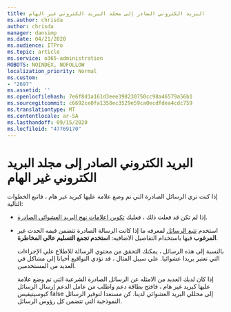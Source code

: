 ```yaml
---
title: البريد الكتروني الصادر إلى مجلد البريد الكتروني غير الهام
ms.author: chrisda
author: chrisda
manager: dansimp
ms.date: 04/21/2020
ms.audience: ITPro
ms.topic: article
ms.service: o365-administration
ROBOTS: NOINDEX, NOFOLLOW
localization_priority: Normal
ms.custom:
- "2697"
ms.assetid: ''
ms.openlocfilehash: 7e6f8d1a161d3eee398230750cc98a46579a56b1
ms.sourcegitcommit: c6692ce0fa1358ec3529e59ca0ecdfdea4cdc759
ms.translationtype: MT
ms.contentlocale: ar-SA
ms.lasthandoff: 09/15/2020
ms.locfileid: "47769170"
---
```

# <a name="outbound-email-to-junk-email-folder"></a>البريد الكتروني الصادر إلى مجلد البريد الكتروني غير الهام

إذا كنت تري الرسائل الصادرة التي تم وضع علامة عليها كبريد غير هام ، فاتبع الخطوات التالية:

- إذا لم تكن قد فعلت ذلك ، فعليك [تكوين اعلامات نهج البريد العشوائي الصادرة](https://docs.microsoft.com/microsoft-365/security/office-365-security/configure-the-outbound-spam-policy).

- استخدم [تتبع الرسائل](https://docs.microsoft.com/microsoft-365/security/office-365-security/message-trace-scc) لمعرفه ما إذا كانت الرسالة الصادرة تتضمن قيمه الحدث غير **المرغوب** فيها باستخدام التفاصيل الاضافيه: **استخدم تجمع التسليم عالي المخاطرة**.

  بالنسبة إلى هذه الرسائل ، يمكنك التحقق من محتوي الرسالة للاطلاع علي الإجراءات التي تعتبر بريدا عشوائيا. علي سبيل المثال ، قد تؤدي التواقيع أحيانا إلى مشاكل في العديد من المستخدمين.

  إذا كان لديك العديد من الامثله عن الرسائل الصادرة الشرعية التي تم وضع علامة عليها كبريد غير هام ، فافتح بطاقة دعم واطلب من عامل الدعم إرسال الرسائل كبوسيتيفيس false إلى محللي البريد العشوائي لدينا. كن مستعدا لتوفير الرسائل النموذجية التي تتضمن كل رؤوس الرسائل.
